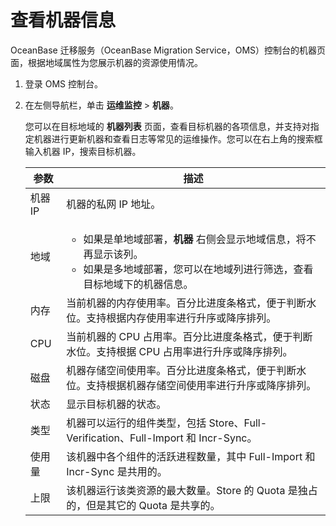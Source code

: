 # 查看机器信息

OceanBase 迁移服务（OceanBase Migration Service，OMS）控制台的机器页面，根据地域属性为您展示机器的资源使用情况。

1. 登录 OMS 控制台。

2. 在左侧导航栏，单击 **运维监控** \> **机器**。

   您可以在目标地域的 **机器列表** 页面，查看目标机器的各项信息，并支持对指定机器进行更新机器和查看日志等常见的运维操作。您可以在右上角的搜索框输入机器 IP，搜索目标机器。

   | **参数** |                                                                               **描述**                                                                               |
   |--------|--------------------------------------------------------------------------------------------------------------------------------------------------------------------|
   | 机器 IP  | 机器的私网 IP 地址。                                                                                                                                                       |
   | 地域     | <ul><li>如果是单地域部署，**机器** 右侧会显示地域信息，将不再显示该列。  <li> 如果是多地域部署，您可以在地域列进行筛选，查看目标地域下的机器信息。    |
   | 内存     | 当前机器的内存使用率。百分比进度条格式，便于判断水位。支持根据内存使用率进行升序或降序排列。                                                                                                    |
   | CPU    | 当前机器的 CPU 占用率。百分比进度条格式，便于判断水位。支持根据 CPU 占用率进行升序或降序排列。                                                                                              |
   | 磁盘     | 机器存储空间使用率。百分比进度条格式，便于判断水位。支持根据机器存储空间使用率进行升序或降序排列。                                                                                                 |
   | 状态     | 显示目标机器的状态。                                                                                                                                                         |
   | 类型     | 机器可以运行的组件类型，包括 Store、Full-Verification、Full-Import 和 Incr-Sync。|
   | 使用量    | 该机器中各个组件的活跃进程数量，其中 Full-Import 和 Incr-Sync 是共用的。                                                                                                                    |
   | 上限     | 该机器运行该类资源的最大数量。Store 的 Quota 是独占的，但是其它的 Quota 是共享的。                                                                                               |
